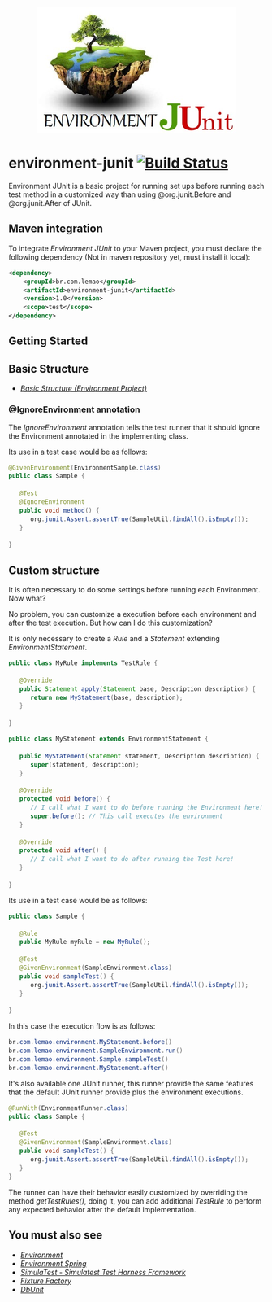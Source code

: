 <p align="center">
  <img src="https://github.com/angeliferreira/environment-junit/blob/master/environment-junit.jpg?raw=true"/>
</p>

# environment-junit [![Build Status](https://travis-ci.org/angeliferreira/environment-junit.png?branch=master)](https://travis-ci.org/angeliferreira/environment-junit)

Environment JUnit is a basic project for running set ups before running each test method in a customized way than using @org.junit.Before and @org.junit.After of JUnit.


## Maven integration

To integrate *Environment JUnit* to your Maven project, you must declare the following dependency (Not in maven repository yet, must install it local):

```xml
<dependency>
    <groupId>br.com.lemao</groupId>
    <artifactId>environment-junit</artifactId>
    <version>1.0</version>
    <scope>test</scope>
</dependency>
```

## Getting Started

## Basic Structure

* *_[Basic Structure (Environment Project)](https://github.com/angeliferreira/environment#basic-structure)_*

### @IgnoreEnvironment annotation

The *IgnoreEnvironment* annotation tells the test runner that it should ignore the Environment annotated in the implementing class.

Its use in a test case would be as follows:

```java
@GivenEnvironment(EnvironmentSample.class)
public class Sample {

   @Test
   @IgnoreEnvironment
   public void method() {
      org.junit.Assert.assertTrue(SampleUtil.findAll().isEmpty());
   }

}
```

## Custom structure

It is often necessary to do some settings before running each Environment. Now what?

No problem, you can customize a execution before each environment and after the test execution. But how can I do this customization?

It is only necessary to create a *Rule* and a *Statement* extending *EnvironmentStatement*.

```java
public class MyRule implements TestRule {

   @Override
   public Statement apply(Statement base, Description description) {
      return new MyStatement(base, description);
   }

}
```

```java
public class MyStatement extends EnvironmentStatement {

   public MyStatement(Statement statement, Description description) {
      super(statement, description);
   }

   @Override
   protected void before() {
      // I call what I want to do before running the Environment here!
      super.before(); // This call executes the environment
   }

   @Override
   protected void after() {
      // I call what I want to do after running the Test here!
   }

}
```

Its use in a test case would be as follows:

```java
public class Sample {

   @Rule
   public MyRule myRule = new MyRule();

   @Test
   @GivenEnvironment(SampleEnvironment.class)
   public void sampleTest() {
      org.junit.Assert.assertTrue(SampleUtil.findAll().isEmpty());
   }

}
```

In this case the execution flow is as follows:

```java
br.com.lemao.environment.MyStatement.before()
br.com.lemao.environment.SampleEnvironment.run()
br.com.lemao.environment.Sample.sampleTest()
br.com.lemao.environment.MyStatement.after()
```

It's also available one JUnit runner, this runner provide the same features that the default JUnit runner provide plus the 
environment executions.   

```java
@RunWith(EnvironmentRunner.class)
public class Sample {

   @Test
   @GivenEnvironment(SampleEnvironment.class)
   public void sampleTest() {
      org.junit.Assert.assertTrue(SampleUtil.findAll().isEmpty());
   }
}
```

The runner can have their behavior easily customized by overriding the method *getTestRules()*, doing it, you can add additional
*TestRule* to perform any expected behavior after the default implementation.

## You must also see

* *_[Environment](https://github.com/angeliferreira/environment)_*
* *_[Environment Spring](https://github.com/angeliferreira/environment-spring)_*
* *_[SimulaTest - Simulatest Test Harness Framework](https://github.com/gabrielsuch/simulatest)_*
* *_[Fixture Factory](https://github.com/six2six/fixture-factory)_*
* *_[DbUnit](http://dbunit.sourceforge.net/)_*
